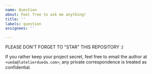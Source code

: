 ```yaml
---
name: Question
about: Feel free to ask me anything!
title: ''
labels: question
assignees: ''

---
```


PLEASE DON'T FORGET TO "STAR" THIS REPOSITORY :)

If you rather keep your project secret, feel free
to email the author at `<ueda@latelierdueda.com>`; any
private correspondence is treated as confidential.
